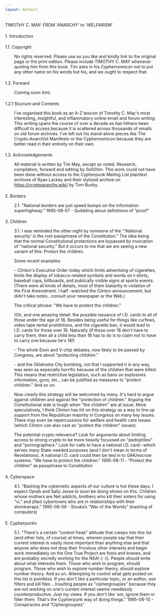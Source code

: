 ```yaml
---
layout: default
---
```


<style>h1,h2,h3,h4,h5,h6{font-weight:400;font-size:1em;border-bottom:none;}p{margin-left:30px;}</style>

# TIMOTHY C. MAY: FROM 'ANARCHY' to 'WELFARISM'

### 1. Introduction

### 1.1. Copyright

No rights reserved. Please use as you like and kindly link to the
original page or the print edition. Please include TIMOTHY C. MAY
whenever quoting him from this book. Tim asks in his Cyphernomicon
not to put any other name on his words but his, and we ought to
respect that.

### 1.2. Forward

Coming soon (tm).

### 1.2.1 Stucture and Contents

I've organised this book as an A-Z lexicon of Timothy C. May's most
interesting, insightful, and inflammatory online email and forum
writing. This writing spans the course of over a decade as has
hithero been difficult to access because it is scattered across
thousands of emails on old forum archives. I've left out his
stand-alone pieces like The Crypto-Anarchist Manifesto or the
Cyphernomicon because they are better read in their entirety on
  their own.

### 1.3. Acknowledgements 

All material is written by Tim May, except as noted. Research,
compilation, forward and editing by 0x000m. This work could not
have been done without access to the Cypherpunk Mailing List
plaintext archives of Ryan Lackey and their stylized archive on
  https://cryptoanarchy.wiki/ by Tom Busby.


### 2. Borders

   2.1. "National borders are just speed bumps on the information 
         superhighway." 
         1995-08-07 - Quibbling about definitions of “proof"            

### 3. Children

   3.1. I was reminded the other night by someone of the "'National 
        security' is the root passphrase of the Constitution." The idea 
        being that the normal Constitutional protections are bypassed by 
        invocation of "national security." But it occurs to me that we are
        seeing a new variant of this: Protect the children.

 Some recent examples:

<p>- Clinton's Executive Order today which limits advertising of 
        cigarettes, limits the display of tobacco-related symbols and 
        words on t-shirts, baseball caps, billboards, and publically 
        visible signs at sports events. (There were all kinds of details, 
        most of them blatantly in violation of the First Amendment. I half
        -watched the Clinton announcement, but didn't take notes...consult 
        your newspaper or the Web.)</p>

The critical phrase: "We have to protect the children."

(Oh, and one amazing detail: the possible issuance of I.D. cards 
 to all of those under the age of 18. Besides being useful for 
things like curfews, video tape rental prohibitions, and the 
        cigarette ban, it would lead to I.D. cards for those over 18. 
        Naturally (if those over 18 don't have to carry them, then all a 
        child less than 18 has to do is to claim not to have to carry one
        because he's 18!)

<p>- The whole Exon and V-chip debates, now likely to be passed by 
        Congress, are about "protecting children."</p>

 <p>- and the Oklahoma City bombing, not that I supported it in any 
        way, was seen as especially horrific because of the children that 
        were killed. This means that restrictive legislation, such as bans 
        on explosives information, guns, etc., can be justified as 
        measures to "protect children." And so on.</p>

Now clearly this strategy will be welcomed by many. It's hard to 
        argue against children and against the "protection of children." 
        Arguing the Constitutional side is tough when "the children" are 
        at issue.
More speculatively, I think Clinton has hit on this strategy as a 
        way to line up support from the Republican majority in Congress on 
        many key issues. There may even be repercussions for welfare and 
        health care issues (which Clinton can also cast as "protect the 
        children" issues).

The potential crypto relevance? Look for arguments about limiting
        access to strong crypto to be more heavily focussed on 
        "pedophiles" and "pornographers." Look for calls to have a 
        national I.D. card--which serves many State-needed purposes (and I
        don't mean in terms of Revelations). A national I.D. card could 
        then be tied in to GAK/escrow systems. "We have to protect the 
        children." 
        1995-08-11 - “Protect the children” as passphrase to Constitution 

### 4. Cyberspace

   4.1. "Bashing the cybernetic aspects of our culture is hot these days. 
        I expect Oprah and Sally Jesse to soon be doing shows on this. 
        Children whose mothers are Net addicts, brothers who kill their 
        sisters for using "vi," and jilted cyberlovers who are in 
        relationships with their shrinkwraps."
        1995-08-08 - Slouka’s “War of the Worlds” (trashing of computers)

### 5. Cypherpunks

   5.1. "There's a certain "control freak" attitude that creeps into this 
        list (and other lists, of course) at times, wherein people say 
        that their current interest is vastly more important than anything 
        else and that anyone who does not drop their frivolous other 
        interests and begin work immediately on the One True Project are 
        fools and knaves, and are probably secretly working for the NSA! 
        (:-}). People should write about what interests them. Those who 
        wish to program, should program. Those who wish to explore number 
        theory, should explore number theory. And so on. Attempting to 
        control what gets posted on this list is pointless. If you don't 
        like a particular topic, or an author, use filters and kill files
        ...Insulting people as "ciphergroupies" because they are not 
        working on one's current interest seems needlessly 
        counterproductive. Just my views. If you don't like 'em, ignore 
        them or filter them. That's the Cypherpunk way of doing things." 
        1995-08-10 - Conspiracies and “Ciphergroupies”
	
